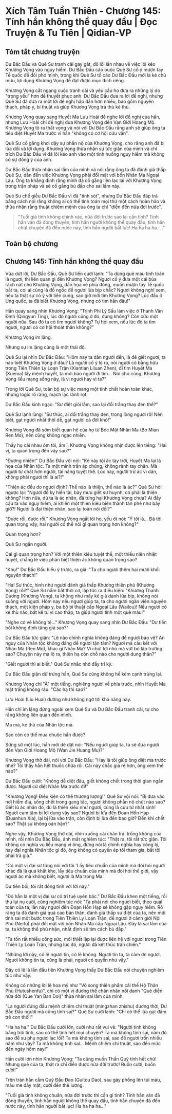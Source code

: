 # Xích Tâm Tuần Thiên - Chương 145: Tính hắn không thể quay đầu | Đọc Truyện & Tu Tiên | Qidian-VP



## Tóm tắt chương truyện

Dư Bắc Đấu và Quẻ Sư tranh cãi gay gắt, đổ lỗi lẫn nhau về việc lôi kéo Khương Vọng vào nguy hiểm. Dư Bắc Đấu cáo buộc Quẻ Sư cố ý mượn tay Tề quốc để đối phó mình, trong khi Quẻ Sư tố cáo Dư Bắc Đấu mới là kẻ chủ mưu, lợi dụng Khương Vọng để đạt được mục đích riêng.

Khương Vọng cắt ngang cuộc tranh cãi và yêu cầu họ đưa ra những lý do "trọng yếu" hơn để thuyết phục anh. Dư Bắc Đấu đưa ra lời đề nghị, nhưng Quẻ Sư đã đưa ra một lời đề nghị hấp dẫn hơn nhiều, bao gồm nguyên thạch, pháp y, bí thuật và giúp Khương Vọng trả thù kẻ thù.

Khương Vọng quay sang Huyết Ma Lưu Hoài để nghe lời đề nghị của hắn, nhưng Lưu Hoài chỉ đề nghị đưa Khương Vọng đến Vạn Giới Hoang Mộ. Khương Vọng tỏ ra thất vọng và nói với Dư Bắc Đấu rằng anh sẽ giúp ông ta tiêu diệt Huyết Ma trước vì hắn "không có cơ hội cứu vãn".

Quẻ Sư cố gắng khơi dậy sự phẫn nộ của Khương Vọng, cho rằng anh đã bị lừa dối và lợi dụng. Khương Vọng thừa nhận sự tức giận của mình và chỉ trích Dư Bắc Đấu vì đã lôi kéo anh vào một tình huống nguy hiểm mà không có sự đồng ý của anh.

Dư Bắc Đấu thừa nhận sai lầm của mình và nói rằng ông ta đã đánh giá thấp Quẻ Sư, dẫn đến việc Khương Vọng phải đối mặt với bốn Nhân Ma Ngoại Lâu. Ông ta khẳng định rằng mình đã cố gắng liên lạc lại với Khương Vọng trong trận pháp và sẽ cố gắng bù đắp cho sai lầm này.

Quẻ Sư chế giễu Dư Bắc Đấu vì đã "tính sót", nhưng Dư Bắc Đấu đáp trả bằng cách nói rằng không ai có thể tính toán mọi thứ một cách hoàn hảo và thừa nhận rằng thuật chiêm mệnh của ông ta chỉ "diễn đến nửa đời trước".

> "Tuổi già tính không chính xác, nửa đời trước sao lại cần tính? Tính hắn ván đã đóng thuyền, tính hắn người không thể quay đầu, tính hắn chút chuyện đã đến nước này, tính hắn người bất lực! Ha ha ha ha. . ."


## Toàn bộ chương

## Chương 145: Tính hắn không thể quay đầu

Vừa dứt lời, Dư Bắc Đấu, Quẻ Sư liền cười lạnh: "Ta dùng quẻ máu tính toán là ngươi, thì liên quan gì đến Khương Vọng? Ngươi cố ý đưa một cái bùa rách nát cho Khương Vọng, dẫn họa về phía đông, muốn mượn tay Tề quốc bắt ta, coi ai cũng là đồ ngốc để ngươi lừa bịp chắc? Ngươi không nghĩ xem, nếu ta thật sự có ý với tiên cung, sao giờ mới tìm Khương Vọng? Lúc đầu ở Ung quốc, ta đã biết Khương Vọng, nhưng có tìm hắn đâu!"

Hắn quay sang nhìn Khương Vọng: "Trịnh Phì Lý Sấu làm việc ở Thanh Vân Đình (Qingyun Ting), lúc đó ngươi cũng ở đó, đúng không? Còn cứu một người nữa. Sau đó ta có tìm ngươi không? Tự hỏi xem, nếu lúc đó ta tìm ngươi, ngươi có cơ hội thoát thân không?"

Khương Vọng im lặng.

Nhưng sự im lặng cũng là một thái độ.

Quẻ Sư lại nhìn Dư Bắc Đấu: "Hôm nay ta dẫn người đến, là để giết ngươi, ta nào biết Khương Vọng ở đâu? Là ngươi cố ý lộ ra, nói ngươi có bằng hữu trong Tiên Thiên Ly Loạn Trận (Xiantian Liluan Zhen), đi tìm Huyết Ma (Xuema) lấy mệnh huyết, ta mới bảo người đi tìm... Nói cho cùng, Khương Vọng liều mạng sống này, là vì ngươi hay vì ta?"

Trong lời Quẻ Sư, toàn bộ sự việc mang một tính chất hoàn toàn khác, nhưng logic rõ ràng, mạch lạc rành rọt.

Dư Bắc Đấu kinh ngạc: "Sư điệt giỏi lắm, sao lại đổi trắng thay đen thế?"

Quẻ Sư lạnh lùng: "Sư thúc, ai đổi trắng thay đen, trong lòng ngươi rõ! Nên biết, gạt người nhất thời dễ, gạt người cả đời khó!"

Khương Vọng đã sớm biết quan hệ của họ từ Bóc Mặt Nhân Ma (Bo Mian Ren Mo), nên cũng không ngạc nhiên.

Thấy họ cãi nhau ỏm tỏi, ầm ĩ, Khương Vọng không nhịn được lên tiếng: "Hai vị, ta quan trọng đến vậy sao?"

"Đương nhiên!" Dư Bắc Đấu vội nói: "Kẻ này tội ác tày trời, Huyết Ma lại là họa của Nhân tộc. Ta một mình trấn áp chúng, không rảnh tay chân. Mà ngươi tư chất hơn người, tài năng tuyệt thế. Lúc này, người trừ ác vì dân, không phải ngươi thì là ai?!"

"Thiện ác đều do ngươi định? Thế nào là thiện, thế nào là ác?" Quẻ Sư hỏi ngược lại: "Ngươi đố kỵ hiền tài, bày mưu giết sư huynh, có phải là thiện không? Hơn nữa, dù ta là ác nhân, đã từng hại Khương Vọng chưa? Ai đẩy cậu ta vào nguy hiểm, ai khiến một thiên kiêu biến thành tàn phế như bây giờ?! Ngươi là đại thiện nhân, sao lại toàn nói dối?"

"Được rồi, được rồi." Khương Vọng ngắt lời họ, yếu ớt nói: "Ý tôi là... Đã tôi quan trọng vậy, hai người có thể nói gì quan trọng hơn không?"

Quan trọng hơn?

Quẻ Sư ngẩn người.

Cái gì quan trọng hơn? Với một thiên kiêu tuyệt thế, một thiếu niên nhiệt huyết, chẳng lẽ việc phân biệt thiện ác không quan trọng sao?

"Khụ!" Dư Bắc Đấu hiểu ý trước, ra giá: "Ta cho ngươi thêm hai mươi khối nguyên thạch!"

"Ha! Sư thúc, hình như ngươi đánh giá thấp Khương thiên phủ (Khương Vọng) rồi?" Quẻ Sư nắm bắt thời cơ, lập tức ra điều kiện: "Khương Thanh Dương (Khương Vọng), ta không như mấy kẻ giả danh lừa bịp, không nói suông với ngươi. Hôm nay nếu ngươi giúp ta, ta cho ngươi ngàn viên nguyên thạch, một kiện pháp y, ba bộ bí thuật cấp Ngoại Lâu (Wailou)! Nếu ngươi có kẻ thù nào, bất kể tu vi cao thấp, ta giúp ngươi tính một quẻ máu!"

"Nghe có vẻ không tệ..." Khương Vọng quay sang nhìn Dư Bắc Đấu: "Dư tiền bối không định tăng giá sao?"

Dư Bắc Đấu tức giận: "Lẽ nào chính nghĩa không đáng để ngươi bảo vệ? An nguy của Nhân tộc không đáng để ngươi tận tâm? Ngươi mà cấu kết với Nhân Ma (Ren Mo), khác gì Nhân Ma? Vì chút lợi nhỏ mà vứt bỏ lập trường sao? Chuyện này mà lộ ra, thiên hạ còn chỗ nào cho ngươi dung thân?"

"Giết ngươi thì ai biết." Quẻ Sư nhắc nhở đầy tri kỷ.

Dư Bắc Đấu giận dữ trừng hắn, Quẻ Sư cũng không hề kém cạnh trừng lại.

Khương Vọng chỉ "À" một tiếng, nghiêng người về phía trước, nhìn Huyết Ma mặt trắng không râu: "Các hạ thì sao?"

Lưu Hoài (Liu Huai) dường như không ngờ tới khả năng này.

Hắn chỉ im lặng đứng ngoài xem Quẻ Sư và Dư Bắc Đấu tranh cãi, tự cho rằng không liên quan đến mình.

Ma mà, kẻ thù của Nhân tộc mà.

Sao còn có thể mua chuộc hắn được?

Sững sờ một lúc, hắn mới dè dặt nói: "Nếu ngươi giúp ta, ta sẽ đưa ngươi đến Vạn Giới Hoang Mộ (Wan Jie Huang Mu)?"

Khương Vọng thở dài, nói với Dư Bắc Đấu: "Hay là tôi giúp ông diệt ma trước nhé? Tôi thấy hắn hết thuốc chữa rồi. Cái này chắc giá rẻ hơn, ông xem thế nào?"

Dư Bắc Đấu cười: "Không dễ diệt đâu, giết không chết trong thời gian ngắn được. Ngươi cứ diệt Nhân Ma trước đi!"

"Khương Vọng! Điều kiện có thể thương lượng!" Quẻ Sư vội nói: "Bị đưa vào nơi hiểm địa, sống chết trong gang tấc, ngươi không phẫn nộ chút nào sao? Giết lũ ác nhân đó, dù là thiên kiêu như ngươi, cũng là cửu tử nhất sinh! Ngươi cam tâm bị lợi dụng vậy sao? Ngươi bị lừa đến Đoạn Hồn Hạp (Duanhun Xia), lại bị lừa vào trận, còn định bị lừa đến bao giờ? Đến khi chết sao? Thật sự không oán hận?"

Nghe vậy, Khương Vọng thở dài, nhìn xuống cái chân trái trống không của mình, rồi nhìn Dư Bắc Đấu, ánh mắt nghiêm túc: "Thật ra, tôi rất tức giận. Tôi không có nghĩa vụ liều mạng vì ông, đừng nói là chính nghĩa hay công lý, hay đại nghĩa Nhân tộc gì đó, ông không có quyền ép tôi tham gia, bắt tôi phải trả giá."

"Có một vị đại sư từng nói với tôi 'Lấy tiêu chuẩn của mình mà đòi hỏi người khác đã là quá khắt khe, lấy tiêu chuẩn của mình mà đòi hỏi thế giới, vậy ngươi ác mà không biết, ngươi là Ma trong Ma.'

Dư tiền bối, tôi rất đồng tình với lời này."

"Đó hẳn là một vị đại sư có trí tuệ uyên bác." Dư Bắc Đấu khen một tiếng, rồi thu lại nụ cười, cũng nghiêm túc nói: "Ta phải nói cho ngươi biết, theo quái toán của ta, lần này ngươi đến Đoạn Hồn Hạp sẽ không gặp nguy hiểm. Rõ ràng ta đã đánh giá quá cao bản thân, đánh giá thấp sư điệt của ta, nên mới tính sai một bước trong Tiên Thiên Ly Loạn Trận, để ngươi ở cảnh giới Nội Phủ (Neifu) phải đối mặt với bốn Nhân Ma cấp Ngoại Lâu. Đây là sai lầm của ta, ta không thể phủ nhận, nhất định sẽ tìm cách bù đắp."

"Ta tốn rất nhiều công sức, mới thiết lập lại được liên hệ với ngươi trong Tiên Thiên Ly Loạn Trận, nhưng lúc đó, ngươi đã kết thúc trận chiến."

"Những lời này, có lẽ ngươi tin, có lẽ không. Ngươi tin ta, ta cảm ơn ngươi. Ngươi không tin ta, cũng là phải, ngươi có quyền như vậy."

Đây có lẽ là lần đầu tiên Khương Vọng thấy Dư Bắc Đấu nói chuyện nghiêm túc như vậy.

Không có những lời lẽ hoa mỹ như "Vô song thiên phẩm cái thế Hộ Thân Phù (Hutushenfu)", chỉ có một vị đương thế chân nhân nổi danh "Quẻ diễn nửa đời (Que Yan Ban Doi)" thừa nhận sai lầm của mình.

"Là người đứng đầu mệnh chiêm chi thuật (mingzhan zhishu) đương thời, Dư Bắc Đấu ngươi mà cũng tính sai?" Quẻ Sư cười lạnh: "Chỉ có thể lừa gạt đám trẻ con thôi!"

"Ha ha ha." Dư Bắc Đấu cười lớn, cười như rất vui vẻ: "Người tính không bằng trời tính, sao có thể tính hết mọi chuyện? Ta mà không tính sai, năm đó sao để sư phụ ngươi lạc lối? Ta mà không tính sai, sao để ngươi trốn nhiều năm như vậy? Ta mà không tính sai... Mệnh chiêm chi thuật, sao đến mức đến ngày hôm nay!"

Hắn cười lớn nhìn Khương Vọng: "Ta cũng muốn Thần Quỷ tính hết chứ! Nhưng quẻ của ta, thật ra chỉ diễn được nửa đời trước! Buồn cười, buồn cười!"

Trên trán hắn cắm Quỷ Đầu Đao (Guitou Dao), sau gáy phồng lên túi máu, máu me đầy mặt, cười đến thê lương.

"Tuổi già tính không chuẩn, nửa đời trước thì cần gì tính? Tính hắn ván đã đóng thuyền, tính hắn người không thể quay đầu, tính hắn chuyện đã đến nước này, tính hắn người bất lực! Ha ha ha ha..."